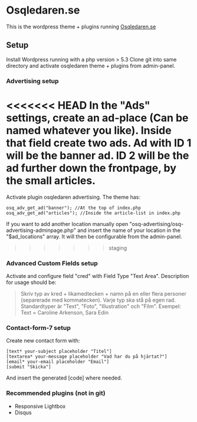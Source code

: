 # Osqledaren.se

This is the wordpress theme + plugins running [Osqledaren.se](http://osqledaren.se)

## Setup

Install Wordpress running with a php version > 5.3
Clone git into same directory and activate osqledaren theme + plugins from admin-panel.

### Advertising setup

<<<<<<< HEAD
In the "Ads" settings, create an ad-place (Can be named whatever you like). Inside that field create two ads. Ad with ID 1 will be the banner ad. ID 2 will be the ad further down the frontpage, by the small articles.
=======
Activate plugin osqledaren advertising. The theme has:
```
osq_adv_get_ad("banner"); //At the top of index.php
osq_adv_get_ad("articles"); //Inside the article-list in index.php
```
If you want to add another location manually open "osq-advertising/osq-advertising-adminpage.php" and insert the name of your location in the "$ad_locations" array. It will then be configurable from the admin-panel.

>>>>>>> staging

### Advanced Custom Fields setup
 
Activate and configure field "cred" with Field Type "Text Area". Description for usage should be:
>Skriv typ av kred + likamedtecken + namn på en eller flera personer (separerade med kommatecken). Varje typ ska stå på egen rad. Standardtyper är "Text", "Foto", "Illustration" och "Film". Exempel:
Text = Caroline Arkenson, Sara Edin 

### Contact-form-7 setup
Create new contact form with:
```
[text* your-subject placeholder "Titel"]
[textarea* your-message placeholder "Vad har du på hjärtat?"]
[email* your-email placeholder "Email"]
[submit "Skicka"]
```
 And insert the generated [code] where needed.

### Recommended plugins (not in git)
* Responsive Lightbox
* Disqus
